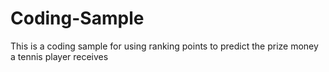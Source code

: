 # Coding-Sample
This is a coding sample for using ranking points to predict the prize money a tennis player receives
